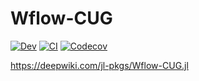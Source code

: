 # Wflow-CUG

<!-- [![Stable](https://img.shields.io/badge/docs-stable-blue.svg)](https://jl-pkgs.github.io/Wflow-CUG.jl/stable) -->
[![Dev](https://img.shields.io/badge/docs-dev-blue.svg)](https://jl-pkgs.github.io/Wflow-CUG.jl/dev)
[![CI](https://github.com/jl-pkgs/Wflow-CUG.jl/actions/workflows/CI.yml/badge.svg)](https://github.com/jl-pkgs/Wflow-CUG.jl/actions/workflows/CI.yml)
[![Codecov](https://codecov.io/gh/jl-pkgs/Wflow-CUG.jl/branch/master/graph/badge.svg)](https://codecov.io/gh/jl-pkgs/Wflow-CUG.jl)


<https://deepwiki.com/jl-pkgs/Wflow-CUG.jl>
